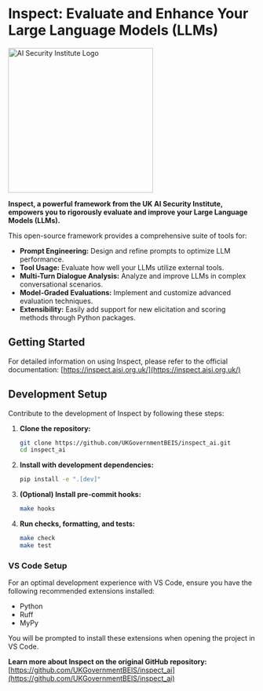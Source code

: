 # Inspect: Evaluate and Enhance Your Large Language Models (LLMs)

[<img width="295" src="https://inspect.aisi.org.uk/images/aisi-logo.svg" alt="AI Security Institute Logo" />](https://aisi.gov.uk/)

**Inspect, a powerful framework from the UK AI Security Institute, empowers you to rigorously evaluate and improve your Large Language Models (LLMs).**

This open-source framework provides a comprehensive suite of tools for:

*   **Prompt Engineering:** Design and refine prompts to optimize LLM performance.
*   **Tool Usage:** Evaluate how well your LLMs utilize external tools.
*   **Multi-Turn Dialogue Analysis:** Analyze and improve LLMs in complex conversational scenarios.
*   **Model-Graded Evaluations:** Implement and customize advanced evaluation techniques.
*   **Extensibility:** Easily add support for new elicitation and scoring methods through Python packages.

## Getting Started

For detailed information on using Inspect, please refer to the official documentation: [https://inspect.aisi.org.uk/](https://inspect.aisi.org.uk/)

## Development Setup

Contribute to the development of Inspect by following these steps:

1.  **Clone the repository:**

    ```bash
    git clone https://github.com/UKGovernmentBEIS/inspect_ai.git
    cd inspect_ai
    ```

2.  **Install with development dependencies:**

    ```bash
    pip install -e ".[dev]"
    ```

3.  **(Optional) Install pre-commit hooks:**

    ```bash
    make hooks
    ```

4.  **Run checks, formatting, and tests:**

    ```bash
    make check
    make test
    ```

### VS Code Setup

For an optimal development experience with VS Code, ensure you have the following recommended extensions installed:

*   Python
*   Ruff
*   MyPy

You will be prompted to install these extensions when opening the project in VS Code.

**Learn more about Inspect on the original GitHub repository:** [https://github.com/UKGovernmentBEIS/inspect_ai](https://github.com/UKGovernmentBEIS/inspect_ai)